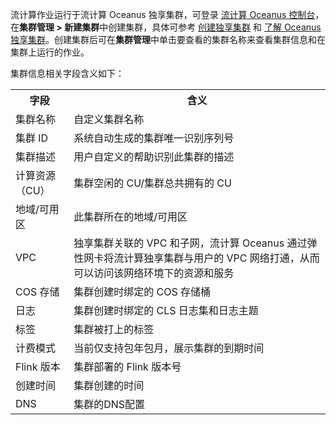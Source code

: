 流计算作业运行于流计算 Oceanus 独享集群，可登录 [流计算 Oceanus 控制台](https://console.cloud.tencent.com/oceanus)，在**集群管理 > 新建集群**中创建集群，具体可参考 [创建独享集群](https://cloud.tencent.com/document/product/849/48298) 和 [了解 Oceanus 独享集群](https://cloud.tencent.com/document/product/849/48297)。创建集群后可在**集群管理**中单击要查看的集群名称来查看集群信息和在集群上运行的作业。

集群信息相关字段含义如下：

<table>
<tr>
<th>字段</th>
<th>含义</th>
</tr>
<tr>
<td>集群名称</td>
<td>自定义集群名称</td>
</tr>
<tr>
<td>集群 ID</td>
<td>系统自动生成的集群唯一识别序列号</td>
</tr>
<tr>
<td>集群描述</td>
<td>用户自定义的帮助识别此集群的描述</td>
</tr>
<tr>
<td>计算资源（CU）</td>
<td>集群空闲的 CU/集群总共拥有的 CU    </td>
</tr>
<tr>
<td>地域/可用区</td>
<td>此集群所在的地域/可用区 </td>
</tr>
<tr>
<td>VPC</td>
<td>独享集群关联的 VPC 和子网，流计算 Oceanus 通过弹性网卡将流计算独享集群与用户的 VPC 网络打通，从而可以访问该网络环境下的资源和服务</td>
</tr>
<tr>
<td>COS 存储</td>
<td>集群创建时绑定的 COS 存储桶</td>
</tr>
<tr>
<td>日志</td>
<td>集群创建时绑定的 CLS 日志集和日志主题</td>
</tr>
<tr>
<td>标签</td>
<td>集群被打上的标签</td>
</tr>
</tr>
<tr>
<td>计费模式</td>
<td>当前仅支持包年包月，展示集群的到期时间</td>
</tr>
<tr>
<td>Flink 版本</td>
<td>集群部署的 Flink 版本号</td>
</tr>
<tr>
<td>创建时间</td>
<td>集群创建的时间</td>
</tr>
<tr>
<td>DNS</td>
<td>集群的DNS配置</td>
</tr>
</table>
